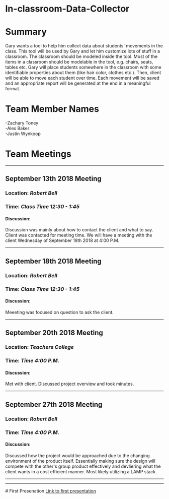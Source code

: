 # In-classroom-Data-Collector
# Summary
Gary wants a tool to help him collect data about students' movements in the class. This tool will be used by Gary and let him customize lots of stuff in a classroom. The classroom should be modeled inside the tool. Most of the items in a classroom should be modelable in the tool, e.g. chairs, seats, tables etc. Gary will place students somewhere in the classroom with some identifiable properties about them (like hair color, clothes etc.). Then, client will be able to move each student over time. Each movement will be saved and an appropriate report will be generated at the end in a meaningful format.
# Team Member Names
  -Zachary Toney<br>
  -Alex Baker<br>
  -Justin Wynkoop<br>
# Team Meetings

<hr>
<h2>September 13th 2018 Meeting</h2>
<h3>Location: <i>Robert Bell</i></h3>
<h3>Time: <i>Class Time 12:30 - 1:45</i></h3>
<h4>Discussion:</h4>
Discussion was mainly about how to contact the client and what to say. Client was contacted for meeting time. We will have a meeting with the client Wednesday of September 19th 2018 at 4:00 P.M.
<hr>

<h2>September 18th 2018 Meeting </h2>
<h3>Location: <i>Robert Bell</i></h3>
<h3>Time: <i>Class Time 12:30 - 1:45</i></h3>
<h4>Discussion:</h4>
Meeeting was focused on question to ask the client.  

<hr>

<h2>September 20th 2018 Meeting </h2>
<h3>Location: <i>Teachers College</i></h3>
<h3>Time: <i>Time 4:00 P.M.</i></h3>
<h4>Discussion:</h4>
Met with client. Discussed project overview and took minutes. 
<hr>

<h2>September 27th 2018 Meeting </h2>
<h3>Location: <i>Robert Bell</i></h3>
<h3>Time: <i>Time 4:00 P.M.</i></h3>
<h4>Discussion:</h4>
Discussed how the project would be approached due to the changing environment of the product itself. Essentially making sure the design will compete with the other's group product effectively and devliering what the client wants in a cost efficient manner. Most likely utilizing a LAMP stack. 
<hr>

<hr>
# First Presenation
<a href="https://docs.google.com/presentation/d/1dj6GyhkfZejB_R0QZS0v30oceMnbQt5xVSPP4zVZyJU/edit#slide=id.gc6f73a04f_0_14">Link to first presentation</a>
